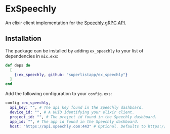 # ExSpeechly

An elixir client implementation for the [Speechly gRPC API](https://github.com/speechly/api).

## Installation

The package can be installed by adding `ex_speechly` to your list of dependencies in `mix.exs`:

```elixir
def deps do
  [
    {:ex_speechly, github: "superlistapp/ex_speechly"}
  ]
end
```

Add the following configuration to your `config.exs`:

```elixir
config :ex_speechly,
  api_key: "", # The api key found in the Speechly dashboard.
  device_id: "", # A UUID identifying your elixir client.
  project_id: "", # The project id found in the Speechly dashboard.
  app_id: "", # The app id found in the Speechly dashboard.
  host: "https://api.speechly.com:443" # Optional. Defaults to https://api.speechly.com:443
```
